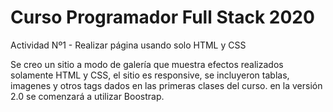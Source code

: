 # Curso Programador Full Stack  2020
Actividad Nº1 - Realizar página usando solo HTML y CSS

Se creo un sitio a modo de galería que muestra efectos realizados solamente HTML y CSS, el sitio es responsive, se incluyeron tablas, imagenes y otros tags dados en las primeras clases del curso. en la versión 2.0 se comenzará a utilizar Boostrap. 
